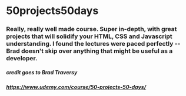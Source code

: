 # 50projects50days

### Really, really well made course. Super in-depth, with great projects that will solidify your HTML, CSS and Javascript understanding. I found the lectures were paced perfectly -- Brad doesn't skip over anything that might be useful as a developer.
##### credit goes to Brad Traversy

##### https://www.udemy.com/course/50-projects-50-days/
